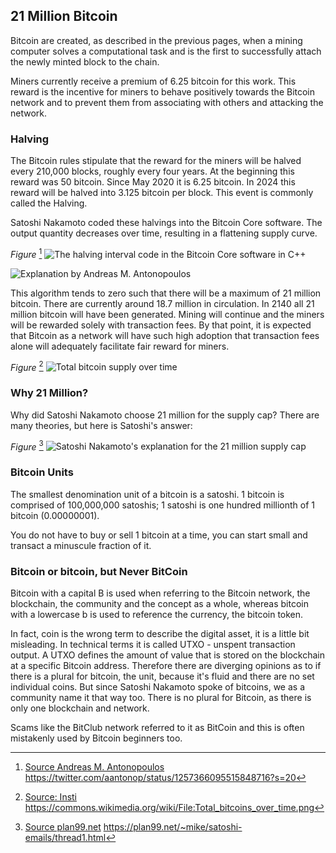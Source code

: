 ## 21 Million Bitcoin
Bitcoin are created, as described in the previous pages, when a mining computer solves a computational task and is the first to successfully attach the newly minted block to the chain.

Miners currently receive a premium of 6.25 bitcoin for this work. This reward is the incentive for miners to behave positively towards the Bitcoin network and to prevent them from associating with others and attacking the network.

### Halving
The Bitcoin rules stipulate that the reward for the miners will be halved every 210,000 blocks, roughly every four years. At the beginning this reward was 50 bitcoin. Since May 2020 it is 6.25 bitcoin. In 2024 this reward will be halved into 3.125 bitcoin per block. This event is commonly called the Halving.

Satoshi Nakamoto coded these halvings into the Bitcoin Core software. The output quantity decreases over time, resulting in a flattening supply curve.  

*Figure* [^24]
![The halving interval code in the Bitcoin Core software in C++](resources/_halving-interval.jpg)

![Explanation by Andreas M. Antonopoulos](resources/_aantonop-21-million.png) 

This algorithm tends to zero such that there will be a maximum of 21 million bitcoin. There are currently around 18.7 million in circulation. In 2140 all 21 million bitcoin will have been generated. Mining will continue and the miners will be rewarded solely with transaction fees. By that point, it is expected that Bitcoin as a network will have such high adoption that transaction fees alone will adequately facilitate fair reward for miners.

*Figure* [^25]
![Total bitcoin supply over time](resources/_Total_bitcoins_over_time.png) 


### Why 21 Million?
Why did Satoshi Nakamoto choose 21 million for the supply cap? There are many theories, but here is Satoshi's answer:

*Figure* [^26]
![Satoshi Nakamoto's explanation for the 21 million supply cap](resources/_Why-21-million.png) 


### Bitcoin Units
The smallest denomination unit of a bitcoin is a satoshi. 1 bitcoin is comprised of 100,000,000 satoshis; 1 satoshi is one hundred millionth of 1 bitcoin (0.00000001).

You do not have to buy or sell 1 bitcoin at a time, you can start small and transact a minuscule fraction of it.

### Bitcoin or bitcoin, but Never BitCoin

Bitcoin with a capital B is used when referring to the Bitcoin network, the blockchain, the community and the concept as a whole, whereas bitcoin with a lowercase b is used to reference the currency, the bitcoin token. 

In fact, coin is the wrong term to describe the digital asset, it is a little bit misleading. In technical terms it is called UTXO - unspent transaction output. A UTXO defines the amount of value that is stored on the blockchain at a specific Bitcoin address. Therefore there are diverging opinions as to if there is a plural for bitcoin, the unit, because it's fluid and there are no set individual coins. But since Satoshi Nakamoto spoke of bitcoins, we as a community name it that way too. There is no plural for Bitcoin, as there is only one blockchain and network.

Scams like the BitClub network referred to it as BitCoin and this is often mistakenly used by Bitcoin beginners too.

[^24]: [Source Andreas M. Antonopoulos](https://twitter.com/aantonop/status/1257366095515848716?s=20) https://twitter.com/aantonop/status/1257366095515848716?s=20  
[^25]: [Source: Insti](https://commons.wikimedia.org/wiki/File:Total_bitcoins_over_time.png) https://commons.wikimedia.org/wiki/File:Total_bitcoins_over_time.png  
[^26]: [Source plan99.net](https://plan99.net/~mike/satoshi-emails/thread1.html) https://plan99.net/~mike/satoshi-emails/thread1.html  
